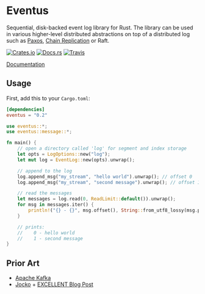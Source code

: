 # Eventus

Sequential, disk-backed event log library for Rust. The library can be used in various higher-level distributed abstractions on top of a distributed log such as [Paxos](https://github.com/zowens/paxos-rs), [Chain Replication](https://github.com/zowens/chain-replication) or Raft.

[![Crates.io](https://img.shields.io/crates/v/eventus.svg?maxAge=2592000)](https://crates.io/crates/eventus)
[![Docs.rs](https://docs.rs/eventus/badge.svg)](https://docs.rs/eventus/)
[![Travis](https://travis-ci.org/tqwewe/eventus.svg?branch=master)](https://travis-ci.org/tqwewe/eventus/)

[Documentation](https://docs.rs/eventus/)

## Usage

First, add this to your `Cargo.toml`:

```toml
[dependencies]
eventus = "0.2"
```

```rust
use eventus::*;
use eventus::message::*;

fn main() {
    // open a directory called 'log' for segment and index storage
    let opts = LogOptions::new("log");
    let mut log = EventLog::new(opts).unwrap();

    // append to the log
    log.append_msg("my_stream", "hello world").unwrap(); // offset 0
    log.append_msg("my_stream", "second message").unwrap(); // offset 1

    // read the messages
    let messages = log.read(0, ReadLimit::default()).unwrap();
    for msg in messages.iter() {
        println!("{} - {}", msg.offset(), String::from_utf8_lossy(msg.payload()));
    }

    // prints:
    //    0 - hello world
    //    1 - second message
}
```

## Prior Art

- [Apache Kafka](https://kafka.apache.org/)
- [Jocko](https://github.com/travisjeffery/jocko) + [EXCELLENT Blog Post](https://medium.com/the-hoard/how-kafkas-storage-internals-work-3a29b02e026)
